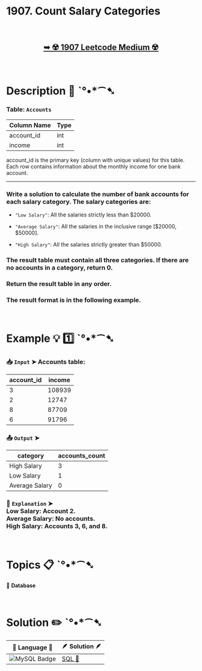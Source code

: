 # 1907. Count Salary Categories

</br>

<h2 align="center"> 

<a href="https://leetcode.com/problems/count-salary-categories/description/?envType=study-plan-v2&envId=top-sql-50"><strong>➥ ☢️ 1907 Leetcode Medium ☢️ </strong></a>
</h2>

</br>

# Description 📜 ˋ°•*⁀➷

### Table: `Accounts`

| Column Name | Type |
|-------------|------|
| account_id  | int  |
| income      | int  |

account_id is the primary key (column with unique values) for this table.</br>
Each row contains information about the monthly income for one bank account.

---

### Write a solution to calculate the number of bank accounts for each salary category. The salary categories are:

- `"Low Salary"`: All the salaries strictly less than $20000.

- `"Average Salary"`: All the salaries in the inclusive range [$20000, $50000].

- `"High Salary"`: All the salaries strictly greater than $50000.

### The result table must contain all three categories. If there are no accounts in a category, return 0.

### Return the result table in any order.

### The result format is in the following example. 

</br>

# Example 💡 1️⃣ ˋ°•*⁀➷

  ### 📥 `Input`  ➤ Accounts table:

| account_id | income |
| ---------- | ------ |
| 3          | 108939 |
| 2          | 12747  |
| 8          | 87709  |
| 6          | 91796  |

  ### 📤 `Output`  ➤

| category       | accounts_count |
| -------------- | -------------- |
| High Salary    | 3              |
| Low Salary     | 1              |
| Average Salary | 0              |

  ### 🔦 `Explanation`  ➤ </br> Low Salary: Account 2.</br> Average Salary: No accounts.</br> High Salary: Accounts 3, 6, and 8.

</br>

# Topics 📋 ˋ°•*⁀➷

🔸 **Database**  </br>

</br>

# Solution ✏️ ˋ°•*⁀➷

| 📒 Language 📒  | 🪶 Solution 🪶 |
| ------------- | ------------- |
|  ![MySQL Badge](https://img.shields.io/badge/MySQL-4479A1?logo=mysql&logoColor=fff&style=for-the-badge)  | [SQL 🕍]() |